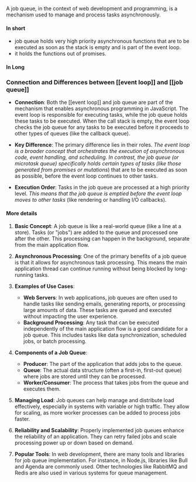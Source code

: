 A job queue, in the context of web development and programming, is a mechanism used to manage and process tasks asynchronously.

#### In short 
- job queue holds very high priority asynchronous  functions that are to be executed as soon as the stack is empty and is part of the event loop. 
- it holds the functions out of promises. 


#### In Long 
### Connection and Differences between [[event loop]] and [[job queue]] 

- **Connection**: Both the [[event loop]] and job queue are part of the mechanism that enables asynchronous programming in JavaScript. The event loop is responsible for executing tasks, while the job queue holds these tasks to be executed. When the call stack is empty, the event loop checks the job queue for any tasks to be executed before it proceeds to other types of queues (like the callback queue).
    
- **Key Difference**: The primary difference lies in their roles. *The event loop is a broader concept that orchestrates the execution of asynchronous code, event handling, and scheduling. In contrast, the job queue (or microtask queue) specifically holds certain types of tasks (like those generated from promises or mutations*) that are to be executed as soon as possible, before the event loop continues to other tasks.
    
- **Execution Order**: Tasks in the job queue are processed at a high priority level. *This means that the job queue is emptied before the event loop moves to other tasks* (like rendering or handling I/O callbacks).




#### More details 
1. **Basic Concept**: A job queue is like a real-world queue (like a line at a store). Tasks (or "jobs") are added to the queue and processed one after the other. This processing can happen in the background, separate from the main application flow.
    
2. **Asynchronous Processing**: One of the primary benefits of a job queue is that it allows for asynchronous task processing. This means the main application thread can continue running without being blocked by long-running tasks.
    
3. **Examples of Use Cases**:
    
    - **Web Servers**: In web applications, job queues are often used to handle tasks like sending emails, generating reports, or processing large amounts of data. These tasks are queued and executed without impacting the user experience.
    - **Background Processing**: Any task that can be executed independently of the main application flow is a good candidate for a job queue. This includes tasks like data synchronization, scheduled jobs, or batch processing.
4. **Components of a Job Queue**:
    
    - **Producer**: The part of the application that adds jobs to the queue.
    - **Queue**: The actual data structure (often a first-in, first-out queue) where jobs are stored until they can be processed.
    - **Worker/Consumer**: The process that takes jobs from the queue and executes them.
5. **Managing Load**: Job queues can help manage and distribute load effectively, especially in systems with variable or high traffic. They allow for scaling, as more worker processes can be added to process jobs faster.
    
6. **Reliability and Scalability**: Properly implemented job queues enhance the reliability of an application. They can retry failed jobs and scale processing power up or down based on demand.
    
7. **Popular Tools**: In web development, there are many tools and libraries for job queue implementation. For instance, in Node.js, libraries like Bull and Agenda are commonly used. Other technologies like RabbitMQ and Redis are also used in various systems for queue management.